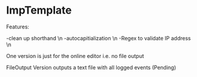 # ImpTemplate

Features:

-clean up shorthand \n
-autocapitialization \n
-Regex to validate IP address \n


One version is just for the online editor i.e. no file output



FileOutput Version outputs a text file with all logged events (Pending)
